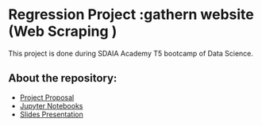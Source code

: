 
# Regression Project :gathern website (Web Scraping ) 

This project is done during SDAIA Academy T5 bootcamp of Data Science.




## About the repository:
- [Project Proposal](https://github.com/Raghad-th/gathern_Regression_Project/blob/main/Linear%20regression_proposal%20.pdf)
- [Jupyter Notebooks](https://github.com/Raghad-th/gathern_Regression_Project/tree/main/Code)
- [Slides Presentation](https://github.com/Raghad-th/gathern_Regression_Project/blob/main/gathern_reggression_Presentation.pdf)
